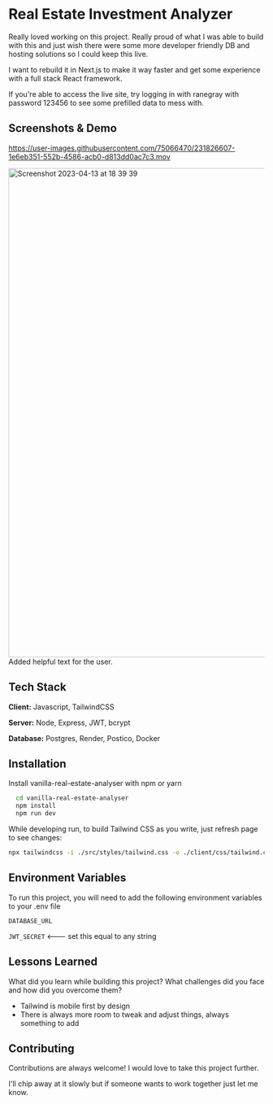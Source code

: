 # Real Estate Investment Analyzer

Really loved working on this project. Really proud of what I was able to build with this and just wish there were some more developer friendly DB and hosting solutions so I could keep this live.

I want to rebuild it in Next.js to make it way faster and get some experience with a full stack React framework.

If you're able to access the live site, try logging in with ranegray with password 123456 to see some prefilled data to mess with.

## Screenshots & Demo

https://user-images.githubusercontent.com/75066470/231826607-1e6eb351-552b-4586-acb0-d813dd0ac7c3.mov

<img width="962" alt="Screenshot 2023-04-13 at 18 39 39" src="https://user-images.githubusercontent.com/75066470/231827382-0857d8d9-e201-43f3-bd6a-9407f2678b9b.png">
Added helpful text for the user. 

## Tech Stack

**Client:** Javascript, TailwindCSS

**Server:** Node, Express, JWT, bcrypt

**Database:** Postgres, Render, Postico, Docker


## Installation

Install vanilla-real-estate-analyser with npm or yarn

```bash
  cd vanilla-real-estate-analyser
  npm install
  npm run dev
```

While developing run, to build Tailwind CSS as you write, just refresh page to see changes:

```bash
npx tailwindcss -i ./src/styles/tailwind.css -o ./client/css/tailwind.css --watch
```
## Environment Variables

To run this project, you will need to add the following environment variables to your .env file

`DATABASE_URL` 

`JWT_SECRET` <--- set this equal to any string


## Lessons Learned

What did you learn while building this project? What challenges did you face and how did you overcome them?

- Tailwind is mobile first by design
- There is always more room to tweak and adjust things, always something to add

## Contributing

Contributions are always welcome! I would love to take this project further. 

I'll chip away at it slowly but if someone wants to work together just let me know. 

